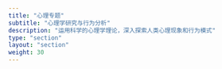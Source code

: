 ```yaml
---
title: "心理专题"
subtitle: "心理学研究与行为分析"
description: "运用科学的心理学理论，深入探索人类心理现象和行为模式"
type: "section"
layout: "section"
weight: 30
---
```




